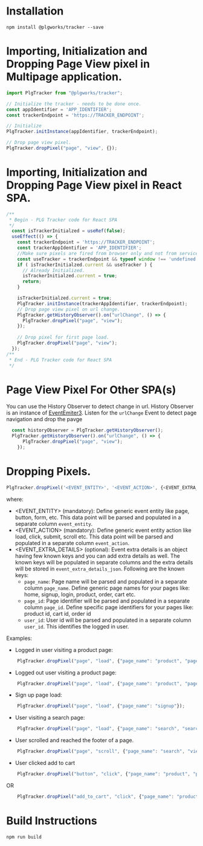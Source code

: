 # Installation
```
npm install @plgworks/tracker --save
```

# Importing, Initialization and Dropping Page View pixel in Multipage application.

```js
import PlgTracker from "@plgworks/tracker";

// Initialize the tracker - needs to be done once.
const appIdentifier = 'APP_IDENTIFIER';
const trackerEndpoint = 'https://TRACKER_ENDPOINT';

// Initialize
PlgTracker.initInstance(appIdentifier, trackerEndpoint);

// Drop page view pixel.
PlgTracker.dropPixel("page", "view", {});
```

# Importing, Initialization and Dropping Page View pixel in React SPA.
```js
/**
 * Begin - PLG Tracker code for React SPA
 */
  const isTrackerInitialzed = useRef(false); 
  useEffect(() => {
    const trackerEndpoint = 'https://TRACKER_ENDPOINT';
    const trackerAppIdentifier = 'APP_IDENTIFIER';
    //Make sure pixels are fired from browser only and not from service workers or server side.
    const useTracker = trackerEndpoint && typeof window !== 'undefined';
    if ( isTrackerInitialzed.current && useTracker ) {
      // Already Initialized.
      isTrackerInitialzed.current = true;
      return;
    }

    isTrackerInitialzed.current = true;
    PlgTracker.initInstance(trackerAppIdentifier, trackerEndpoint);
    // Drop page view pixel on url change.
    PlgTracker.getHistoryObserver().on("urlChange", () => {
      PlgTracker.dropPixel("page", "view");
    });
    
    // Drop pixel for first page load.
    PlgTracker.dropPixel("page", "view");
  });
/**
 * End - PLG Tracker code for React SPA
 */
```

# Page View Pixel For Other SPA(s)
You can use the History Observer to detect change in url. 
History Observer is an instance of [EventEmiter3](https://github.com/primus/eventemitter3).
Listen for the `urlChange` Event to detect page navigation and drop the pavge  
```js
  const historyObserver = PlgTracker.getHistoryObserver();
  PlgTracker.getHistoryObserver().on("urlChange", () => {
      PlgTracker.dropPixel("page", "view");
    });
```


# Dropping Pixels.
```js
PlgTracker.dropPixel('<EVENT_ENTITY>', '<EVENT_ACTION>', {<EVENT_EXTRA_DETAILS>} );
```

where:
- <EVENT_ENTITY> (mandatory): Define generic event entity like page, button, form, etc. This data point will be parsed and populated in a separate column `event_entity`.
- <EVENT_ACTION> (mandatory): Define generic event entity action like load, click, submit, scroll etc. This data point will be parsed and populated in a separate column `event_action`.
- <EVENT_EXTRA_DETAILS> (optional): Event extra details is an object having few known keys and you can add extra details as well. The known keys will be populated in separate columns and the extra details will be stored in `event_extra_details_json`. Following are the known keys:
    - `page_name`: Page name will be parsed and populated in a separate column `page_name`. Define generic page names for your pages like: home, signup, login, product, order, cart etc.
    - `page_id`: Page identifier will be parsed and populated in a separate column `page_id`. Define specific page identifiers for your pages like: product id, cart id, order id
    - `user_id`: User id will be parsed and populated in a separate column `user_id`. This identifies the logged in user.

Examples:
- Logged in user visiting a product page:
```js
    PlgTracker.dropPixel("page", "load", {"page_name": "product", "page_id": "p_10", "user_id": "1000"});
```
- Logged out user visiting a product page:
```js
    PlgTracker.dropPixel("page", "load", {"page_name": "product", "page_id": "p_11"});
```
- Sign up page load:
```js
    PlgTracker.dropPixel("page", "load", {"page_name": "signup"});
```
- User visiting a search page:
```js
    PlgTracker.dropPixel("page", "load", {"page_name": "search", "search_term": "headphones", "page_number": "2"});
```
- User scrolled and reached the footer of a page.
```js
    PlgTracker.dropPixel("page", "scroll", {"page_name": "search", "viewed_footer": "true"});
```
- User clicked add to cart
```js
    PlgTracker.dropPixel("button", "click", {"page_name": "product", "product_id": "123", "button_id": "add_to_cart"});
```
OR
```js
    PlgTracker.dropPixel("add_to_cart", "click", {"page_name": "product", "product_id": "123"});
```

# Build Instructions
```
npm run build
```
